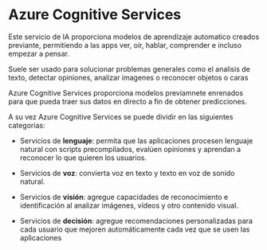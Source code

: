 # Azure Cognitive Services
Este servicio de IA proporciona modelos de aprendizaje automatico creados previante, permitiendo a las apps ver, oír, hablar, comprender e incluso empezar a pensar.

Suele ser usado para solucionar problemas generales como el analisis de texto, detectar opiniones, analizar imagenes o reconocer objetos o caras

Azure Cognitive Services proporciona modelos previamnete enrenados para que pueda traer sus datos en directo a fin de obtener predicciones.

A su vez Azure Cognitive Services se puede dividir en las siguientes categorias:

-   Servicios de **lenguaje**: permita que las aplicaciones procesen lenguaje natural con scripts precompilados, evalúen opiniones y aprendan a reconocer lo que quieren los usuarios.

-  Servicios de **voz**: convierta voz en texto y texto en voz de sonido natural.

 -   Servicios de **visión**: agregue capacidades de reconocimiento e identificación al analizar imágenes, vídeos y otro contenido visual.

- Servicios de **decisión**: agregue recomendaciones personalizadas para cada usuario que mejoren automáticamente cada vez que se usen las aplicaciones